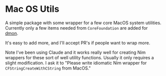 # Mac OS Utils

A simple package with some wrapper for a few core MacOS system utilities. Currently only a few items needed from `CoreFoundation` are added for [dmon](https://github.com/elcritch/dmon-nim).

It's easy to add more, and I'll accept PR's if people want to wrap more.

Note I've been using Claude and it works really well for creating Nim wrappers for these sort of well utility functions. Usually it only requires a slight modification. I ask it to "Please write idiomatic Nim wrapper for `CFStringCreateWithCString` from MacOS."
